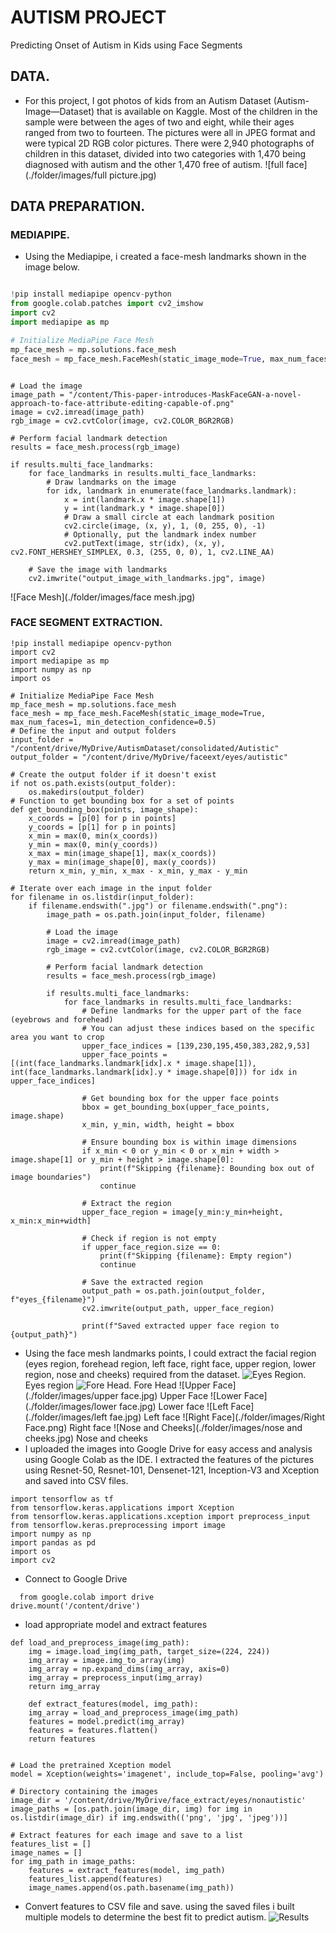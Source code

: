 # AUTISM PROJECT
Predicting Onset of Autism in Kids using Face Segments

## DATA.
- For this project, I got photos of kids from an Autism Dataset (Autism-Image—Dataset) that is available on Kaggle. Most of the children in the sample were between the ages of two and eight, while their ages ranged from two to fourteen. The pictures were all in JPEG format and were typical 2D RGB color pictures. There were 2,940 photographs of children in this dataset, divided into two categories with 1,470 being diagnosed with autism and the other 1,470 free of autism.
 ![full face](./folder/images/full picture.jpg)

## DATA PREPARATION.

### MEDIAPIPE.
 - Using the Mediapipe, i created a face-mesh landmarks shown in the image below.
```python

!pip install mediapipe opencv-python
from google.colab.patches import cv2_imshow
import cv2
import mediapipe as mp

# Initialize MediaPipe Face Mesh
mp_face_mesh = mp.solutions.face_mesh
face_mesh = mp_face_mesh.FaceMesh(static_image_mode=True, max_num_faces=1, min_detection_confidence=0.5)
```
```

# Load the image
image_path = "/content/This-paper-introduces-MaskFaceGAN-a-novel-approach-to-face-attribute-editing-capable-of.png"
image = cv2.imread(image_path)
rgb_image = cv2.cvtColor(image, cv2.COLOR_BGR2RGB)

# Perform facial landmark detection
results = face_mesh.process(rgb_image)
```
```
if results.multi_face_landmarks:
    for face_landmarks in results.multi_face_landmarks:
        # Draw landmarks on the image
        for idx, landmark in enumerate(face_landmarks.landmark):
            x = int(landmark.x * image.shape[1])
            y = int(landmark.y * image.shape[0])
            # Draw a small circle at each landmark position
            cv2.circle(image, (x, y), 1, (0, 255, 0), -1)
            # Optionally, put the landmark index number
            cv2.putText(image, str(idx), (x, y), cv2.FONT_HERSHEY_SIMPLEX, 0.3, (255, 0, 0), 1, cv2.LINE_AA)
```
```
    # Save the image with landmarks
    cv2.imwrite("output_image_with_landmarks.jpg", image)
```


![Face Mesh](./folder/images/face mesh.jpg)

### FACE SEGMENT EXTRACTION.
```
!pip install mediapipe opencv-python
import cv2
import mediapipe as mp
import numpy as np
import os
```
```
# Initialize MediaPipe Face Mesh
mp_face_mesh = mp.solutions.face_mesh
face_mesh = mp_face_mesh.FaceMesh(static_image_mode=True, max_num_faces=1, min_detection_confidence=0.5)
# Define the input and output folders
input_folder = "/content/drive/MyDrive/AutismDataset/consolidated/Autistic"
output_folder = "/content/drive/MyDrive/faceext/eyes/autistic"

# Create the output folder if it doesn't exist
if not os.path.exists(output_folder):
    os.makedirs(output_folder)
# Function to get bounding box for a set of points
def get_bounding_box(points, image_shape):
    x_coords = [p[0] for p in points]
    y_coords = [p[1] for p in points]
    x_min = max(0, min(x_coords))
    y_min = max(0, min(y_coords))
    x_max = min(image_shape[1], max(x_coords))
    y_max = min(image_shape[0], max(y_coords))
    return x_min, y_min, x_max - x_min, y_max - y_min
```
```
# Iterate over each image in the input folder
for filename in os.listdir(input_folder):
    if filename.endswith(".jpg") or filename.endswith(".png"):
        image_path = os.path.join(input_folder, filename)

        # Load the image
        image = cv2.imread(image_path)
        rgb_image = cv2.cvtColor(image, cv2.COLOR_BGR2RGB)

        # Perform facial landmark detection
        results = face_mesh.process(rgb_image)

        if results.multi_face_landmarks:
            for face_landmarks in results.multi_face_landmarks:
                # Define landmarks for the upper part of the face (eyebrows and forehead)
                # You can adjust these indices based on the specific area you want to crop
                upper_face_indices = [139,230,195,450,383,282,9,53]
                upper_face_points = [(int(face_landmarks.landmark[idx].x * image.shape[1]), int(face_landmarks.landmark[idx].y * image.shape[0])) for idx in upper_face_indices]

                # Get bounding box for the upper face points
                bbox = get_bounding_box(upper_face_points, image.shape)
                x_min, y_min, width, height = bbox

                # Ensure bounding box is within image dimensions
                if x_min < 0 or y_min < 0 or x_min + width > image.shape[1] or y_min + height > image.shape[0]:
                    print(f"Skipping {filename}: Bounding box out of image boundaries")
                    continue

                # Extract the region
                upper_face_region = image[y_min:y_min+height, x_min:x_min+width]

                # Check if region is not empty
                if upper_face_region.size == 0:
                    print(f"Skipping {filename}: Empty region")
                    continue

                # Save the extracted region
                output_path = os.path.join(output_folder, f"eyes_{filename}")
                cv2.imwrite(output_path, upper_face_region)

                print(f"Saved extracted upper face region to {output_path}")
```
   - Using the face mesh landmarks points, I could extract the facial region (eyes region, forehead region, left face, right face, upper region, lower region, nose and cheeks) required from the dataset.
   ![Eyes Region](./folder/images/eyes.jpg). Eyes region
   ![Fore Head](folder/images/forehead.jpg). Fore Head
   ![Upper Face](./folder/images/upper face.jpg) Upper Face
   ![Lower Face](./folder/images/lower face.jpg) Lower face
   ![Left Face](./folder/images/left fae.jpg) Left face
   ![Right Face](./folder/images/Right Face.png) Right face
   ![Nose and Cheeks](./folder/images/nose and cheeks.jpg) Nose and cheeks
   - I uploaded the images into Google Drive for easy access and analysis using Google Colab as the IDE. I extracted the features of the pictures using Resnet-50, Resnet-101, Densenet-121, Inception-V3 and Xception and saved into CSV files.
```
import tensorflow as tf
from tensorflow.keras.applications import Xception
from tensorflow.keras.applications.xception import preprocess_input
from tensorflow.keras.preprocessing import image
import numpy as np
import pandas as pd
import os
import cv2
```
- Connect to Google Drive
```
  from google.colab import drive
drive.mount('/content/drive')
```
- load appropriate model and extract features
```
def load_and_preprocess_image(img_path):
    img = image.load_img(img_path, target_size=(224, 224))
    img_array = image.img_to_array(img)
    img_array = np.expand_dims(img_array, axis=0)
    img_array = preprocess_input(img_array)
    return img_array

    def extract_features(model, img_path):
    img_array = load_and_preprocess_image(img_path)
    features = model.predict(img_array)
    features = features.flatten()
    return features
```
```

# Load the pretrained Xception model
model = Xception(weights='imagenet', include_top=False, pooling='avg')

# Directory containing the images
image_dir = '/content/drive/MyDrive/face_extract/eyes/nonautistic'
image_paths = [os.path.join(image_dir, img) for img in os.listdir(image_dir) if img.endswith(('png', 'jpg', 'jpeg'))]

# Extract features for each image and save to a list
features_list = []
image_names = []
for img_path in image_paths:
    features = extract_features(model, img_path)
    features_list.append(features)
    image_names.append(os.path.basename(img_path))
```
- Convert features to CSV file and save. using the saved files i built multiple models to determine the best fit to predict autism.
![Results](folder/images/result.jpg)

